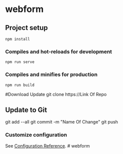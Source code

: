 # webform

## Project setup

```
npm install
```

### Compiles and hot-reloads for development

```
npm run serve
```

### Compiles and minifies for production

```
npm run build
```

#Download Update
git clone https://Link Of Repo

## Update to Git

git add --all
git commit -m "Name Of Change"
git push

### Customize configuration

See [Configuration Reference](https://cli.vuejs.org/config/).
#   w e b f o r m 
 
 

